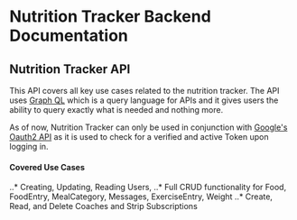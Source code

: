 # Nutrition Tracker Backend Documentation

## Nutrition Tracker API
This API covers all key use cases related to the nutrition tracker. The API uses [Graph QL](https://graphql.org/) which is a query language for APIs and it gives users the ability to query exactly what is needed and nothing more.

As of now, Nutrition Tracker can only be used in conjunction with [Google's Oauth2 API](https://developers.google.com/identity/protocols/OAuth2) as it is used to check for a verified and active Token upon logging in.

#### Covered Use Cases

..* Creating, Updating, Reading Users,
..* Full CRUD functionality for Food, FoodEntry, MealCategory,  Messages, ExerciseEntry, Weight
..* Create, Read, and Delete Coaches and Strip Subscriptions

